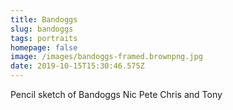 ```yaml
---
title: Bandoggs
slug: bandoggs
tags: portraits
homepage: false
image: /images/bandoggs-framed.brownpng.jpg
date: 2019-10-15T15:30:46.575Z
---
```

Pencil sketch of Bandoggs Nic Pete Chris and Tony
